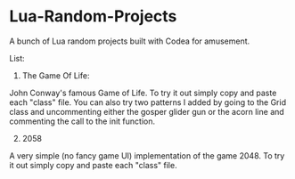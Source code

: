# Lua-Random-Projects

A bunch of Lua random projects built with Codea for amusement.

List:

1. The Game Of Life: 

John Conway's famous Game of Life. To try it out simply copy and paste each "class" file. You can also try two patterns I added by going to the Grid class and uncommenting either the gosper glider gun or the acorn line and commenting the call to the init function.

2. 2058

A very simple (no fancy game UI) implementation of the game 2048. To try it out simply copy and paste each "class" file.
